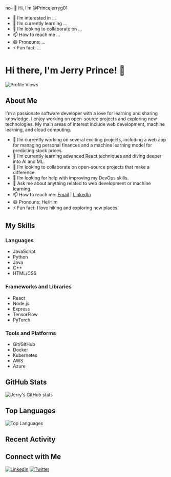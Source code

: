 no- 👋 Hi, I’m @Princejerryg01
- 👀 I’m interested in ...
- 🌱 I’m currently learning ...
- 💞️ I’m looking to collaborate on ...
- 📫 How to reach me ...
- 😄 Pronouns: ...
- ⚡ Fun fact: ...

<!---
Princejerryg01/Princejerryg01 is a ✨ special ✨ repository because its `README.md` (this file) appears on your GitHub profile.
You can click the Preview link to take a look at your changes.
--->
# Hi there, I'm Jerry Prince! 👋

![Profile Views](https://komarev.com/ghpvc/?username=Princejerryg01&style=flat-square)

## About Me

I'm a passionate software developer with a love for learning and sharing knowledge. I enjoy working on open-source projects and exploring new technologies. My main areas of interest include web development, machine learning, and cloud computing.

- 🔭 I’m currently working on several exciting projects, including a web app for managing personal finances and a machine learning model for predicting stock prices.
- 🌱 I’m currently learning advanced React techniques and diving deeper into AI and ML.
- 👯 I’m looking to collaborate on open-source projects that make a difference.
- 🤔 I’m looking for help with improving my DevOps skills.
- 💬 Ask me about anything related to web development or machine learning.
- 📫 How to reach me: [Email](mailto:princejerryg01@example.com) | [LinkedIn](https://www.linkedin.com/in/princejerryg01)
- 😄 Pronouns: He/Him
- ⚡ Fun fact: I love hiking and exploring new places.

## My Skills

### Languages
- JavaScript
- Python
- Java
- C++
- HTML/CSS

### Frameworks and Libraries
- React
- Node.js
- Express
- TensorFlow
- PyTorch

### Tools and Platforms
- Git/GitHub
- Docker
- Kubernetes
- AWS
- Azure

## GitHub Stats

![Jerry's GitHub stats](https://github-readme-stats.vercel.app/api?username=Princejerryg01&show_icons=true&theme=radical)

## Top Languages

![Top Languages](https://github-readme-stats.vercel.app/api/top-langs/?username=Princejerryg01&layout=compact&theme=radical)

## Recent Activity

<!--START_SECTION:activity-->
<!--END_SECTION:activity-->

## Connect with Me

[![LinkedIn](https://img.shields.io/badge/-LinkedIn-blue?style=flat-square&logo=Linkedin&logoColor=white&link=https://www.linkedin.com/in/princejerryg01)](https://www.linkedin.com/in/princejerryg01)
[![Twitter](https://img.shields.io/badge/-Twitter-1DA1F2?style=flat-square&logo=Twitter&logoColor=white&link=https://twitter.com/Princejerryg01)](https://twitter.com/Princejerryg01)
